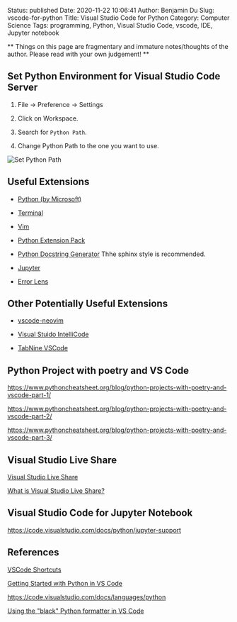 Status: published
Date: 2020-11-22 10:06:41
Author: Benjamin Du
Slug: vscode-for-python
Title: Visual Studio Code for Python
Category: Computer Science
Tags: programming, Python, Visual Studio Code, vscode, IDE, Jupyter notebook

**
Things on this page are fragmentary and immature notes/thoughts of the author.
Please read with your own judgement!
**

## Set Python Environment for Visual Studio Code Server

1. File -> Preference -> Settings

2. Click on Workspace.

3. Search for `Python Path`.

4. Change Python Path to the one you want to use.

![Set Python Path](https://user-images.githubusercontent.com/824507/69910283-b7b41300-13bd-11ea-83f0-5f959c68532f.png)

## Useful Extensions

- [Python (by Microsoft)](https://marketplace.visualstudio.com/items?itemName=ms-python.python)

- [Terminal](https://marketplace.visualstudio.com/items?itemName=formulahendry.terminal)

- [Vim](https://marketplace.visualstudio.com/items?itemName=vscodevim.vim)

- [Python Extension Pack](https://marketplace.visualstudio.com/items?itemName=donjayamanne.python-extension-pack)

- [Python Docstring Generator](https://marketplace.visualstudio.com/items?itemName=njpwerner.autodocstring)
    Thhe sphinx style is recommended.

- [Jupyter](https://marketplace.visualstudio.com/items?itemName=ms-toolsai.jupyter)

- [Error Lens](https://marketplace.visualstudio.com/items?itemName=usernamehw.errorlens)

## Other Potentially Useful Extensions

- [vscode-neovim](https://marketplace.visualstudio.com/items?itemName=asvetliakov.vscode-neovim)

- [Visual Stuido IntelliCode](https://marketplace.visualstudio.com/items?itemName=VisualStudioExptTeam.vscodeintellicode)

- [TabNine VSCode](https://marketplace.visualstudio.com/items?itemName=TabNine.tabnine-vscode)



## Python Project with poetry and VS Code

https://www.pythoncheatsheet.org/blog/python-projects-with-poetry-and-vscode-part-1/

https://www.pythoncheatsheet.org/blog/python-projects-with-poetry-and-vscode-part-2/

https://www.pythoncheatsheet.org/blog/python-projects-with-poetry-and-vscode-part-3/

## Visual Studio Live Share

[Visual Studio Live Share](https://visualstudio.microsoft.com/services/live-share/)

[What is Visual Studio Live Share?](https://docs.microsoft.com/en-us/visualstudio/liveshare/)

## Visual Studio Code for Jupyter Notebook

https://code.visualstudio.com/docs/python/jupyter-support

## References

[VSCode Shortcuts](http://www.legendu.net/misc/blog/vscode-tips/#shortcuts)

[Getting Started with Python in VS Code](https://code.visualstudio.com/docs/python/python-tutorial)

https://code.visualstudio.com/docs/languages/python

[Using the "black" Python formatter in VS Code](https://gist.github.com/kstrauser/c0cf3c440c3bffed60cb8e85de7f6649)
